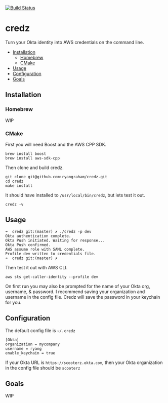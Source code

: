 
[![Build Status](https://circleci.com/gh/ryangraham/credz.svg?style=svg)](https://circleci.com/gh/ryangraham/credz)

# credz

Turn your Okta identity into AWS credentials on the command line.

- [Installation](#installation)
  - [Homebrew](#homebrew)
  - [CMake](#cmake)
- [Usage](#usage)
- [Configuration](#configuration)
- [Goals](#goals)

## Installation

### Homebrew

WIP

### CMake

First you will need Boost and the AWS CPP SDK.

```
brew install boost
brew install aws-sdk-cpp
```

Then clone and build credz.

```
git clone git@github.com:ryangraham/credz.git
cd credz
make install
```

It should have installed to `/usr/local/bin/credz`, but lets test it out.

```
credz -v
```

## Usage

```
➜  credz git:(master) ✗ ./credz -p dev
Okta authentication complete.
Okta Push initiated. Waiting for response...
Okta Push confirmed.
AWS assume role with SAML complete.
Profile dev written to credentials file.
➜  credz git:(master) ✗
```
Then test it out with AWS CLI.
```
aws sts get-caller-identity --profile dev
```

On first run you may also be prompted for the name of your Okta org, username, & password. I recommend saving your organization and username in the config file. Credz will save the password in your keychain for you.

## Configuration

The default config file is `~/.credz`

```
[Okta]
organization = mycompany
username = ryang
enable_keychain = true

```
If your Okta URL is `https://scooterz.okta.com`, then your Okta organization in the config file should be `scooterz`

## Goals

WIP
